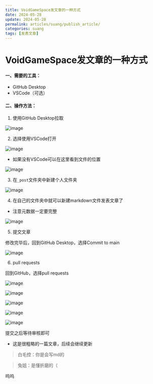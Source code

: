 ```yaml
---
title: VoidGameSpace发文章的一种方式
date: 2024-05-28
update: 2024-05-28
permalink: articles/suang/publish_article/
categories: suang
tags: [发表文章]
---
```


# VoidGameSpace发文章的一种方式

#### 一、需要的工具：

- GitHub Desktop
- VSCode（可选）

#### 二、操作方法：

1. 使用GitHub Desktop拉取

![image]("articles/suang/publish_article/1.png")

2. 选择使用VSCode打开

![image]("articles/suang/publish_article/2.png")

- 如果没有VSCode可以在这里看到文件的位置

![image]("articles/suang/publish_article/3.png")

3. 在`_post`文件夹中新建个人文件夹

![image]("articles/suang/publish_article/4.png")

4. 在自己的文件夹中就可以新建markdown文件发表文章了

- 注意元数据一定要完整

![image]("articles/suang/publish_article/5.png")

5. 提交文章

修改完毕后，回到GitHub Desktop，选择Commit to main

![image]("articles/suang/publish_article/6.png")

6. pull requests

回到GitHub，选择pull requests

![image]("articles/suang/publish_article/7.png")

![image]("articles/suang/publish_article/8.png")

![image]("articles/suang/publish_article/9.png")

![image]("articles/suang/publish_article/10.png")

![image]("articles/suang/publish_article/11.png")

提交之后等待审核即可

- 这是很粗略的一篇文章，后续会继续更新

> 白毛控：你是会写md的

> 兔姐：是懂折磨的（

呜呜
